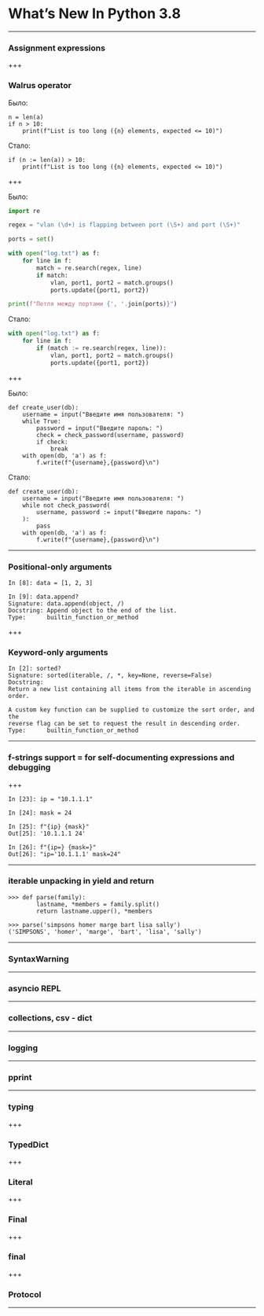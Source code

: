 # What’s New In Python 3.8

---
### Assignment expressions

+++
### Walrus operator

Было:
```
n = len(a)
if n > 10:
    print(f"List is too long ({n} elements, expected <= 10)")
```

Стало:
```
if (n := len(a)) > 10:
    print(f"List is too long ({n} elements, expected <= 10)")
```

+++

Было:

```python
import re

regex = "vlan (\d+) is flapping between port (\S+) and port (\S+)"

ports = set()

with open("log.txt") as f:
    for line in f:
        match = re.search(regex, line)
        if match:
            vlan, port1, port2 = match.groups()
            ports.update({port1, port2})

print(f"Петля между портами {', '.join(ports)}")
```

Стало:

```python
with open("log.txt") as f:
    for line in f:
        if (match := re.search(regex, line)):
            vlan, port1, port2 = match.groups()
            ports.update({port1, port2})
```

+++

Было:

```
def create_user(db):
    username = input("Введите имя пользователя: ")
    while True:
        password = input("Введите пароль: ")
        check = check_password(username, password)
        if check:
            break
    with open(db, 'a') as f:
        f.write(f"{username},{password}\n")
```

Стало:

```
def create_user(db):
    username = input("Введите имя пользователя: ")
    while not check_password(
        username, password := input("Введите пароль: ")
    ):
        pass
    with open(db, 'a') as f:
        f.write(f"{username},{password}\n")
```


---
### Positional-only arguments

```
In [8]: data = [1, 2, 3]

In [9]: data.append?
Signature: data.append(object, /)
Docstring: Append object to the end of the list.
Type:      builtin_function_or_method

```

+++
### Keyword-only arguments

```
In [2]: sorted?
Signature: sorted(iterable, /, *, key=None, reverse=False)
Docstring:
Return a new list containing all items from the iterable in ascending order.

A custom key function can be supplied to customize the sort order, and the
reverse flag can be set to request the result in descending order.
Type:      builtin_function_or_method
```

---
### f-strings support = for self-documenting expressions and debugging

+++

```
In [23]: ip = "10.1.1.1"

In [24]: mask = 24

In [25]: f"{ip} {mask}"
Out[25]: '10.1.1.1 24'

In [26]: f"{ip=} {mask=}"
Out[26]: "ip='10.1.1.1' mask=24"
```

---
### iterable unpacking in yield and return

```
>>> def parse(family):
        lastname, *members = family.split()
        return lastname.upper(), *members

>>> parse('simpsons homer marge bart lisa sally')
('SIMPSONS', 'homer', 'marge', 'bart', 'lisa', 'sally')
```

---
### SyntaxWarning

---
### asyncio REPL

---
### collections, csv - dict

---
### logging

---
### pprint

---

### typing

+++
### TypedDict

+++
### Literal

+++
### Final

+++
### final

+++
### Protocol

---
###

